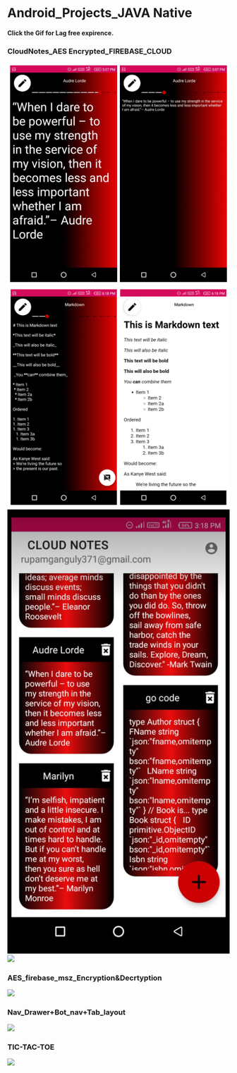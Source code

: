 # Android_Projects_JAVA Native

#### Click the Gif for Lag free expirence.

### CloudNotes_AES Encrypted_FIREBASE_CLOUD

<img src="PicsArt_12-30-03.08.49.jpg">

<img src="PicsArt_12-30-06.26.30.jpg">

<img src="Screenshot_20201231-085835.png">

<img src="cloudNotesDemoVideo.gif">

### AES_firebase_msz_Encryption&Decrtyption

<img src="AES_firebase_msz_Encryption%26Decrtyption/Rec%200001.gif">

### Nav_Drawer+Bot_nav+Tab_layout

<img src="Nav_Drawer+Bot_nav+Tab_layout/Rec%200001.gif?raw=true">

### TIC-TAC-TOE

<img src="TIC_TAC_TOE-MultiActivity/ZJ6VmQB8iB.gif?raw=true">







